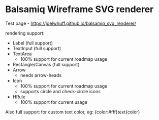 # Balsamiq Wireframe SVG renderer

Test page - https://joelwhuff.github.io/balsamiq_svg_renderer/

rendering support:

- Label (full support)
- TextInput (full support)
- TextArea
  - 100% support for current roadmap usage
- Rectangle/Canvas (full support)
- Arrow
  - needs arrow-heads
- Icon
  - 100% support for current roadmap usage
  - supports circle and check-circle icons
- HRule
  - 100% support for current usage

Also full support for custom text color, eg: {color:#fff}text{color}
